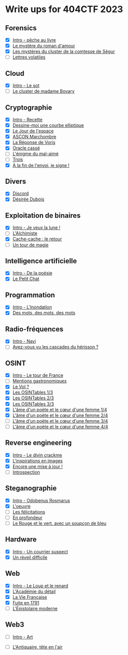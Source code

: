 # Write ups for 404CTF 2023

## Forensics
- [X] [Intro - pêche au livre](./Forensics/peche_au_livre/)
- [X] [Le mystère du roman d'amour](./Forensics/le_mystere_du_roman_d_amour/)
- [X] [Les mystères du cluster de la comtesse de Ségur](./Forensics/les_mysteres_du_cluster_de_la_comtesse_de_segur/)
- [ ] [Lettres volatiles](./Forensics/lettres_volatiles/)

## Cloud
- [X] [Intro - Le sot](./Cloud/intro_sot/)
- [ ] [Le cluster de madame Bovary](./Cloud/le_cluster_de_madame_de_bovary/)

## Cryptographie
- [X] [Intro - Recette](./Cryptographie/recette)
- [X] [Dessine-moi une courbe elliptique](./Cryptographie/dessine_moi_une_courbe_elliptique)
- [X] [Le Jour de l'espace](./Cryptographie/le_jour_de_l_espace)
- [X] [ASCON Marchombre](./Cryptographie/ASCON_marchombre)
- [X] [La Réponse de Voris](./Cryptographie/la_reponse_de_voris)
- [X] [Oracle cassé](./Cryptographie/oracle_casse)
- [ ] [L'énigme du mal-aimé](./Cryptographie/l_enigme_du_mal_aime)
- [ ] [Trois](./Cryptographie/trois)
- [X] [À la fin de l'envoi, je signe !](./Cryptographie/a_la_fin_de_l_envoi_je_signe)

## Divers
- [X] [Discord](./Divers/discord)
- [X] [Désirée Dubois](./Divers/desiree_dubois)

## Exploitation de binaires
- [X] [Intro - Je veux la lune !](./PWN/je_veux_la_lune)
- [ ] [L'Alchimiste](./PWN/l_alchimiste)
- [X] [Cache-cache : le retour](./PWN/cache_cache_le_retour)
- [ ] [Un tour de magie](./PWN/un_tour_de_magie)

## Intelligence artificielle
- [X] [Intro - De la poésie](./Intelligence_artificielle/de_la_poesie)
- [X] [Le Petit Chat](./Intelligence_artificielle/le_petit_chat)

## Programmation
- [X] [Intro - L'Inondation](./Programmation/l_inondation)
- [X] [Des mots, des mots, des mots](./Programmation/des_mots_des_mots_des_mots)

## Radio-fréquences
- [X] [Intro - Navi](./Radio_frequences/de_la_poesie)
- [ ] [Avez-vous vu les cascades du hérisson ?](./Radio_frequences/avez_vous_vu_les_cascades_du_herisson)

## OSINT
- [X] [Intro - Le tour de France](./Osint/intro_le_tour_de_france/)
- [ ] [Mentions gastronomiques](./Osint/mentions_gastronomiques/)
- [X] [Le Vol ?](./Osint/le_vol/)
- [X] [Les OSINTables 1/3](./Osint/les_osintables_1/)
- [X] [Les OSINTables 2/3](./Osint/les_osintables_2/)
- [X] [Les OSINTables 3/3](./Osint/les_osintables_3/)
- [X] [L'âme d'un poète et le cœur d'une femme 1/4](./Osint/les_osintables_1/)
- [X] [L'âme d'un poète et le cœur d'une femme 2/4](./Osint/les_osintables_2/)
- [ ] [L'âme d'un poète et le cœur d'une femme 3/4](./Osint/les_osintables_3/)
- [ ] [L'âme d'un poète et le cœur d'une femme 4/4](./Osint/les_osintables_3/)

## Reverse engineering
- [X] [Intro - Le divin crackme](./Reverse_engineering/le_divin_crackme/)
- [X] [L'inspirations en images](./Reverse_engineering/l_inspiration_en_images/)
- [X] [Encore une mise à jour !](./Reverse_engineering/encore_une_mise_a_jour/)
- [ ] [Introspection](./Reverse_engineering/introspection/)

## Steganographie
- [X] [Intro - Odobenus Rosmarus](./Steganographie/odobenus_rosmarus/)
- [X] [L'oeuvre](./Steganographie/loeuvre/)
- [ ] [Les félicitations](./Steganographie/les_felicitations/)
- [ ] [En profondeur](./Steganographie/en_profondeur/)
- [ ] [Le Rouge et le vert, avec un soupçon de bleu](./Steganographie/le_rouge_et_le_vert_avec_un_soupcon_de_bleu/)

## Hardware
- [X] [Intro - Un courrier suspect](./Hardware/intro_un_courrier_suspect/)
- [X] [Un réveil difficile](./Hardware/un_reveil_difficile/)

## Web
- [X] [Intro - Le Loup et le renard](./Web/le_loup_et_le_renard/)
- [X] [L'Académie du détail](./Web/l_academie_du_detail/)
- [X] [La Vie Française](./Web/la_vie_française/)
- [X] [Fuite en 1791](./Web/fuite_en_1791/)
- [ ] [L'Épistolaire moderne](./Web/l_epistolaire_moderne/)

## Web3
- [ ] [Intro - Art](./web3/art/)
- [ ] [L'Antiquaire, tête en l'air](./Web3/l_antiquaire_tete_en_l_air/)

